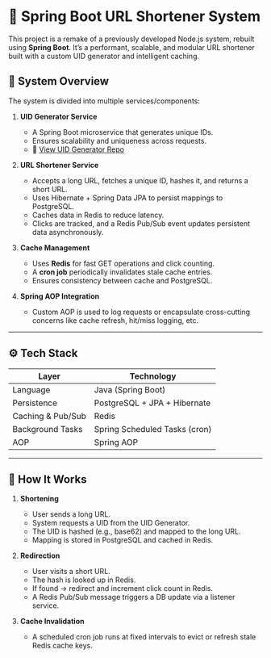 # 🔗 Spring Boot URL Shortener System

This project is a remake of a previously developed Node.js system, rebuilt using **Spring Boot**. It’s a performant, scalable, and modular URL shortener built with a custom UID generator and intelligent caching.

## 🧠 System Overview

The system is divided into multiple services/components:

1. **UID Generator Service**
   - A Spring Boot microservice that generates unique IDs.
   - Ensures scalability and uniqueness across requests.
   - 🔗 [View UID Generator Repo](https://github.com/Chiheb-Ellefi/Unique_Id_Gen)

2. **URL Shortener Service**
   - Accepts a long URL, fetches a unique ID, hashes it, and returns a short URL.
   - Uses Hibernate + Spring Data JPA to persist mappings to PostgreSQL.
   - Caches data in Redis to reduce latency.
   - Clicks are tracked, and a Redis Pub/Sub event updates persistent data asynchronously.

3. **Cache Management**
   - Uses **Redis** for fast GET operations and click counting.
   - A **cron job** periodically invalidates stale cache entries.
   - Ensures consistency between cache and PostgreSQL.

4. **Spring AOP Integration**
   - Custom AOP is used to log requests or encapsulate cross-cutting concerns like cache refresh, hit/miss logging, etc.

---

## ⚙️ Tech Stack

| Layer             | Technology           |
|------------------|----------------------|
| Language          | Java (Spring Boot)   |
| Persistence       | PostgreSQL + JPA + Hibernate |
| Caching & Pub/Sub | Redis                |
| Background Tasks  | Spring Scheduled Tasks (cron) |
| AOP               | Spring AOP           |

---

## 🚀 How It Works

1. **Shortening**
   - User sends a long URL.
   - System requests a UID from the UID Generator.
   - The UID is hashed (e.g., base62) and mapped to the long URL.
   - Mapping is stored in PostgreSQL and cached in Redis.

2. **Redirection**
   - User visits a short URL.
   - The hash is looked up in Redis.
   - If found → redirect and increment click count in Redis.
   - A Redis Pub/Sub message triggers a DB update via a listener service.

3. **Cache Invalidation**
   - A scheduled cron job runs at fixed intervals to evict or refresh stale Redis cache keys.

